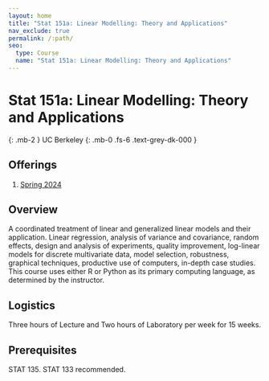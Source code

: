 ```yaml
---
layout: home
title: "Stat 151a: Linear Modelling: Theory and Applications"
nav_exclude: true
permalink: /:path/
seo:
  type: Course
  name: "Stat 151a: Linear Modelling: Theory and Applications"
---
```


# Stat 151a: Linear Modelling: Theory and Applications
{: .mb-2 }
UC Berkeley
{: .mb-0 .fs-6 .text-grey-dk-000 }



## Offerings

1. [Spring 2024](spring-2024)




## Overview

A coordinated treatment of linear and generalized linear models and their application. Linear regression, analysis of variance and covariance, random effects, design and analysis of experiments, quality improvement, log-linear models for discrete multivariate data, model selection, robustness, graphical techniques, productive use of computers, in-depth case studies. This course uses either R or Python as its primary computing language, as determined by the instructor.

## Logistics

Three hours of Lecture and  Two hours of Laboratory per week for 15 weeks.

## Prerequisites

STAT 135. STAT 133 recommended.
